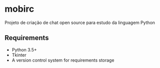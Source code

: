 # mobirc
Projeto de criação de chat open source para estudo da linguagem Python

## Requirements

* Python 3.5+
* Tkinter
* A version control system for requirements storage
